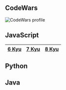 ## CodeWars
![CodeWars profile](https://www.codewars.com/users/jrj-sys/badges/large)

## JavaScript

|[6 Kyu]()|[7 Kyu]()|[8 Kyu](https://github.com/jrj-sys/algos/tree/main/JS/8%20Kyu)|
|---|---|---|

## Python

## Java


